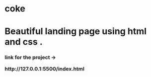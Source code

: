 # coke
<h1> Beautiful landing page using html and css . <br>

<h3>link for the project ->
<p>http://127.0.0.1:5500/index.html</p>


